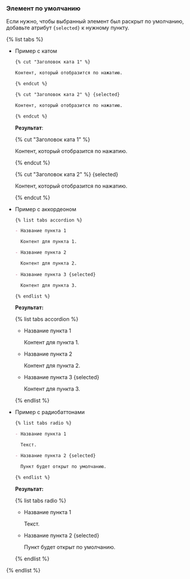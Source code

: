 ### Элемент по умолчанию

Если нужно, чтобы выбранный элемент был раскрыт по умолчанию, добавьте атрибут `{selected}` к нужному пункту.

{% list tabs %}

- Пример с катом

  ```markdown
  {% cut "Заголовок ката 1" %}

  Контент, который отобразится по нажатию.

  {% endcut %}

  {% cut "Заголовок ката 2" %} {selected}

  Контент, который отобразится по нажатию.

  {% endcut %}
  ```

  **Результат**:

  {% cut "Заголовок ката 1" %}

  Контент, который отобразится по нажатию.

  {% endcut %}

  {% cut "Заголовок ката 2" %} {selected}

  Контент, который отобразится по нажатию.

  {% endcut %}

- Пример с аккордеоном

  ```markdown
  {% list tabs accordion %}

  - Название пункта 1

    Контент для пункта 1.

  - Название пункта 2

    Контент для пункта 2.
 
  - Название пункта 3 {selected}

    Контент для пункта 3.

  {% endlist %}
  ```

  **Результат:**

  {% list tabs accordion %}

  - Название пункта 1

    Контент для пункта 1.

  - Название пункта 2

    Контент для пункта 2.
 
  - Название пункта 3 {selected}

    Контент для пункта 3.

  {% endlist %}

- Пример с радиобаттонами

  ```markdown
  {% list tabs radio %}

  - Название пункта 1

    Текст.

  - Название пункта 2 {selected}

    Пункт будет открыт по умолчанию.

  {% endlist %}
  ```

  **Результат:**

  {% list tabs radio %}

  - Название пункта 1

    Текст.

  - Название пункта 2 {selected}

    Пункт будет открыт по умолчанию.

  {% endlist %}

{% endlist %}